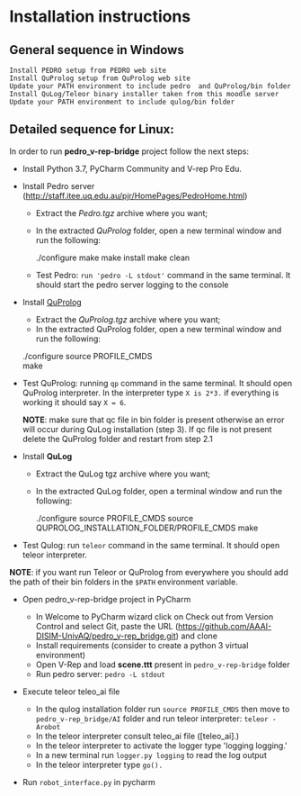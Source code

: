 # Installation instructions

## General sequence in Windows

    Install PEDRO setup from PEDRO web site
    Install QuProlog setup from QuProlog web site
    Update your PATH environment to include pedro  and QuProlog/bin folder
    Install QuLog/Teleor binary installer taken from this moodle server
    Update your PATH environment to include qulog/bin folder

## Detailed sequence for Linux:

In order to run __pedro_v-rep-bridge__ project follow the next steps:

* Install Python 3.7, PyCharm Community and V-rep Pro Edu.
* Install Pedro server (http://staff.itee.uq.edu.au/pjr/HomePages/PedroHome.html)
  * Extract the _Pedro.tgz_ archive where you want;
  * In the extracted _QuProlog_ folder, open a new terminal window and run the following:
      
     ./configure
     make
     make install
     make clean
     
  * Test Pedro: `run 'pedro -L stdout'` command in the same terminal. It should start the pedro 
  server logging to the console
  
* Install [QuProlog](http://staff.itee.uq.edu.au/pjr/HomePages/QuPrologHome.html)
   * Extract the _QuProlog.tgz_ archive where you want;
   * In the extracted QuProlog folder, open a new terminal window and run the following:
   

    ./configure
    source PROFILE_CMDS   
    make
     
* Test QuProlog: running `qp` command in the same terminal. 
It should open QuProlog interpreter. In the interpreter type `X is 2*3.` if everything is working it should say `X = 6`.
  
    __NOTE__: make sure that qc file in bin folder is present otherwise an error will occur during QuLog installation (step 3). If qc file is not present delete the QuProlog folder and restart from step 2.1

* Install __QuLog__
   * Extract the QuLog tgz archive where you want;
   * In the extracted QuLog folder, open a terminal window and run the following:


     ./configure
     source PROFILE_CMDS
     source QUPROLOG_INSTALLATION_FOLDER/PROFILE_CMDS
     make
        
* Test Qulog: run `teleor` command in the same terminal. It should open teleor interpreter.
   
__NOTE__: if you want run Teleor or QuProlog from 
everywhere you should add the path of their bin 
folders in the `$PATH` environment variable.

* Open pedro_v-rep-bridge project in PyCharm
  * In Welcome to PyCharm wizard click on Check out from Version Control and select Git, paste the URL (https://github.com/AAAI-DISIM-UnivAQ/pedro_v-rep_bridge.git) and clone
  * Install requirements (consider to create a python 3 virtual environment)
  * Open V-Rep and load __scene.ttt__ present in `pedro_v-rep-bridge` folder
  * Run pedro server: `pedro -L stdout`

* Execute teleor teleo_ai file
  * In the qulog installation folder run `source PROFILE_CMDS` then move to `pedro_v-rep_bridge/AI` folder and run teleor interpreter: `teleor -Arobot`
  * In the teleor interpreter consult teleo_ai file ([teleo_ai].)
  * In the teleor interpreter to activate the logger type 'logging logging.'
  * In a new terminal run `logger.py logging` to read the log output
  * In the teleor interpreter type `go().`

* Run `robot_interface.py` in pycharm